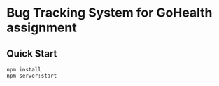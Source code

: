 # Bug Tracking System for GoHealth assignment

## Quick Start

```
npm install
npm server:start
```

